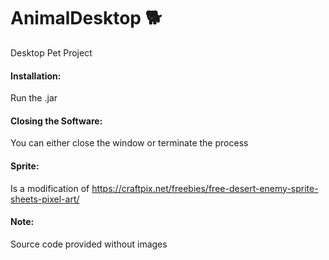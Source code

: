 # AnimalDesktop 🐕
Desktop Pet Project

#### Installation:
Run the .jar

#### Closing the Software:
You can either close the window or terminate the process

#### Sprite:
Is a modification of https://craftpix.net/freebies/free-desert-enemy-sprite-sheets-pixel-art/

#### Note:
Source code provided without images
